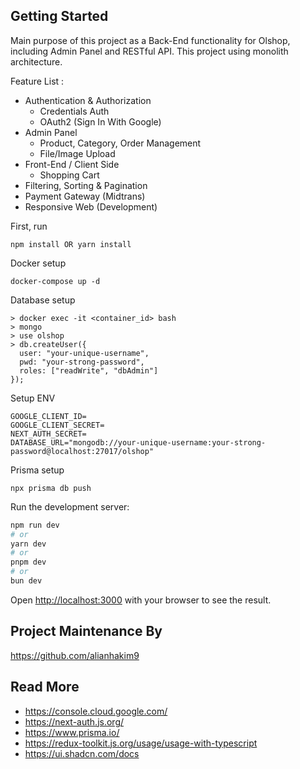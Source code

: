 ## Getting Started

Main purpose of this project as a Back-End functionality for Olshop, including Admin Panel and RESTful API. This project using monolith architecture.

Feature List : 
- Authentication & Authorization
  - Credentials Auth
  - OAuth2 (Sign In With Google)
- Admin Panel
  - Product, Category, Order Management
  - File/Image Upload
- Front-End / Client Side
  - Shopping Cart
- Filtering, Sorting & Pagination
- Payment Gateway (Midtrans)
- Responsive Web (Development)

First, run

`npm install OR yarn install`

Docker setup

```
docker-compose up -d
```
Database setup
```
> docker exec -it <container_id> bash
> mongo
> use olshop
> db.createUser({
  user: "your-unique-username",
  pwd: "your-strong-password",
  roles: ["readWrite", "dbAdmin"]
});
```
Setup ENV
```
GOOGLE_CLIENT_ID=
GOOGLE_CLIENT_SECRET=
NEXT_AUTH_SECRET=
DATABASE_URL="mongodb://your-unique-username:your-strong-password@localhost:27017/olshop"
```
Prisma setup
```
npx prisma db push
```

Run the development server:
```bash
npm run dev
# or
yarn dev
# or
pnpm dev
# or
bun dev
```
Open [http://localhost:3000](http://localhost:3000) with your browser to see the result.

## Project Maintenance By
https://github.com/alianhakim9

## Read More
* https://console.cloud.google.com/
* https://next-auth.js.org/
* https://www.prisma.io/
* https://redux-toolkit.js.org/usage/usage-with-typescript
* https://ui.shadcn.com/docs
